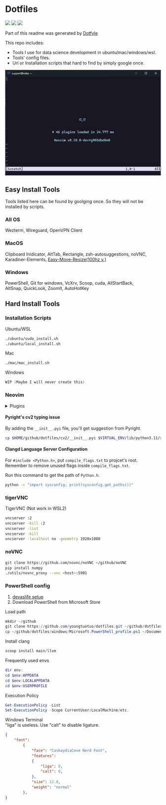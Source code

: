 # Dotfiles

<a href="https://dotfyle.com/youngtuotuo/dotfiles-nvim"><img src="https://dotfyle.com/youngtuotuo/dotfiles-nvim/badges/plugins?style=flat" /></a>
<a href="https://dotfyle.com/youngtuotuo/dotfiles-nvim"><img src="https://dotfyle.com/youngtuotuo/dotfiles-nvim/badges/leaderkey?style=flat" /></a>
<a href="https://dotfyle.com/youngtuotuo/dotfiles-nvim"><img src="https://dotfyle.com/youngtuotuo/dotfiles-nvim/badges/plugin-manager?style=flat" /></a>

Part of this readme was generated by [Dotfyle](https://dotfyle.com)

This repo includes:

- Tools I use for data science development in ubuntu/mac/windows/wsl.
- Tools' config files.
- Url or Installation scripts that hard to find by simply google once.

![image](pictures/startup.png)

## Easy Install Tools

Tools listed here can be found by goolging once. So they will not be installed by scripts.

### All OS

Wezterm, Wireguard, OpenVPN Client

### MacOS

Clipboard Inidicator, AltTab, Rectangle, zsh-autosuggestions, noVNC,\
Karadiner-Elements, [Easy-Move-Resize(100hz v.)](https://drive.google.com/file/d/1bdyYV0fyfmAnF1Lla08BVVKNLJTMiQwU/view?usp=drive_link)

### Windows

PowerShell, Git for windows, VcXrv, Scoop, cuda, AllStartBack,\
AltSnap, QuickLook, ZoomIt, AutoHotKey

## Hard Install Tools

### Installation Scripts

Ubuntu/WSL

```bash
./ubuntu/sudo_install.sh
./ubuntu/local_install.sh
```

Mac

```zsh
./mac/mac_install.sh
```

Windows

```powershell
WIP (Maybe I will never create this)
```

### Neovim

<details>
<summary>Plugins</summary>

bars-and-lines

+ [luukvbaal/statuscol.nvim](https://dotfyle.com/plugins/luukvbaal/statuscol.nvim)

color

+ [folke/twilight.nvim](https://dotfyle.com/plugins/folke/twilight.nvim)

colorscheme

+ [rose-pine/neovim](https://dotfyle.com/plugins/rose-pine/neovim)

comment

+ [numToStr/Comment.nvim](https://dotfyle.com/plugins/numToStr/Comment.nvim)
+ [danymat/neogen](https://dotfyle.com/plugins/danymat/neogen)
+ [folke/todo-comments.nvim](https://dotfyle.com/plugins/folke/todo-comments.nvim)

completion

+ [hrsh7th/nvim-cmp](https://dotfyle.com/plugins/hrsh7th/nvim-cmp)

diagnostics

+ [folke/trouble.nvim](https://dotfyle.com/plugins/folke/trouble.nvim)

editing-support

+ [debugloop/telescope-undo.nvim](https://dotfyle.com/plugins/debugloop/telescope-undo.nvim)
+ [nvim-treesitter/nvim-treesitter-context](https://dotfyle.com/plugins/nvim-treesitter/nvim-treesitter-context)
+ [folke/zen-mode.nvim](https://dotfyle.com/plugins/folke/zen-mode.nvim)
+ [cshuaimin/ssr.nvim](https://dotfyle.com/plugins/cshuaimin/ssr.nvim)
+ [Wansmer/treesj](https://dotfyle.com/plugins/Wansmer/treesj)

formatting

+ [stevearc/conform.nvim](https://dotfyle.com/plugins/stevearc/conform.nvim)

fuzzy-finder

+ [nvim-telescope/telescope.nvim](https://dotfyle.com/plugins/nvim-telescope/telescope.nvim)

git

+ [lewis6991/gitsigns.nvim](https://dotfyle.com/plugins/lewis6991/gitsigns.nvim)

indent

+ [lukas-reineke/indent-blankline.nvim](https://dotfyle.com/plugins/lukas-reineke/indent-blankline.nvim)

lsp

+ [neovim/nvim-lspconfig](https://dotfyle.com/plugins/neovim/nvim-lspconfig)
+ [mfussenegger/nvim-lint](https://dotfyle.com/plugins/mfussenegger/nvim-lint)
+ [j-hui/fidget.nvim](https://dotfyle.com/plugins/j-hui/fidget.nvim)
+ [stevearc/aerial.nvim](https://dotfyle.com/plugins/stevearc/aerial.nvim)

lsp-installer

+ [williamboman/mason.nvim](https://dotfyle.com/plugins/williamboman/mason.nvim)

markdown-and-latex

+ [micangl/cmp-vimtex](https://dotfyle.com/plugins/micangl/cmp-vimtex)
+ [iamcco/markdown-preview.nvim](https://dotfyle.com/plugins/iamcco/markdown-preview.nvim)

marks

+ [ThePrimeagen/harpoon](https://dotfyle.com/plugins/ThePrimeagen/harpoon)

motion

+ [backdround/neowords.nvim](https://dotfyle.com/plugins/backdround/neowords.nvim)

nvim-dev

+ [folke/neodev.nvim](https://dotfyle.com/plugins/folke/neodev.nvim)
+ [nvim-lua/plenary.nvim](https://dotfyle.com/plugins/nvim-lua/plenary.nvim)

plugin-manager

+ [folke/lazy.nvim](https://dotfyle.com/plugins/folke/lazy.nvim)

snippet

+ [L3MON4D3/LuaSnip](https://dotfyle.com/plugins/L3MON4D3/LuaSnip)

split-and-window

+ [anuvyklack/windows.nvim](https://dotfyle.com/plugins/anuvyklack/windows.nvim)

syntax

+ [kylechui/nvim-surround](https://dotfyle.com/plugins/kylechui/nvim-surround)
+ [nvim-treesitter/nvim-treesitter-textobjects](https://dotfyle.com/plugins/nvim-treesitter/nvim-treesitter-textobjects)
+ [nvim-treesitter/nvim-treesitter](https://dotfyle.com/plugins/nvim-treesitter/nvim-treesitter)

Language Servers

clangd, gopls, lua_ls, pyright, ruff_lsp, texlab, zls,

</details>

#### Pyright's cv2 typing issue

By adding the `__init__.pyi` file, you'll get suggestion from Pyright.

```bash
cp $HOME/github/dotfiles/cv2/__init__.pyi $VIRTUAL_ENV/lib/python3.11/site-packages/cv2/__init__.pyi
```

#### Clangd Language Server Configuration

For `#include <Python.h>`, put `compile_flags.txt` to projcet's root.\
Remember to remove unused flags inside `compile_flags.txt`.

Run this command to get the path of `Python.h`.

```bash
python -c "import sysconfig; print(sysconfig.get_paths())"
```

### tigerVNC

TigerVNC (Not work in WSL2)

```bash
vncserver :2
vncserver -kill :2
vncserver -list
vncserver -kill
vncserver -localhost no -geometry 1920x1080
```

### noVNC

```bash
git clone https://github.com/novnc/noVNC ~/github/noVNC
pip install numpy
./utils/novnc_proxy --vnc <host>:5901
```

### PowerShell config

 1. [devaslife setup](https://www.youtube.com/watch?v=5-aK2_WwrmM&t=540s)
 2. Download PowerShell from Microsoft Store

Load path

```powershell
mkdir ~/github
git clone https://github.com/youngtuotuo/dotfiles.git ~/github/dotfiles
cp ~/github/dotfiles/windows/Microsoft.PowerShell_profile.ps1 ~/Documents/PowerShell/
```

Install clang

```powershell
scoop install main/llvm
```

Frequently used envs

```powershell
dir env:
cd $env:APPDATA
cd $env:LOCALAPPDATA
cd $env:USERPROFILE
```

Execution Policy

```powershell
Get-ExecutionPolicy -List
Set-ExecutionPolicy -Scope CurrentUser/LocalMachine/etc.
```

Windows Terminal\
"liga" is useless. Use "calt" to disable ligature.

```json
{
    "font":
        {
            "face": "CaskaydiaCove Nerd Font",
            "features":
            {
                "liga": 0,
                "calt": 0,
            },
            "size": 12.0,
            "weight": "normal"
        },
}
```
